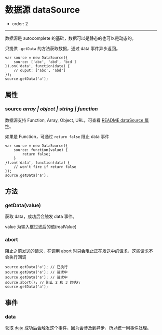 # 数据源 dataSource

- order: 2

----

数据源是 autocomplete 的基础，数据可以是静态的也可以是动态的。

只提供 `.getData` 的方法获取数据，通过 data 事件异步返回。

```
var source = new DataSource({
    source: ['abc', 'abd', 'bcd']
}).on('data', function(data) {
    // ouput: ['abc', 'abd']
});
source.getData('a');
```


## 属性

### source *array | object | string | function*

数据源支持 Function, Array, Object, URL，可查看 [README dataSource 属性](http://aralejs.org/autocomplete/index.html)。

如果是 Function，可通过 `return false` 阻止 data 事件

```
var source = new DataSource({
    source: function(value) {
        return false;
    }
}).on('data', function(data) {
    // won't fire if return false
});
source.getData('a');
```

## 方法

### getData(value)

获取 data，成功后会触发 data 事件。

value 为输入框过滤后的值(realValue)

### abort

阻止之前发送的请求，在调用 abort 时只会阻止正在发送中的请求，这些请求不会执行回调

```
source.getData('a'); // 已执行
source.getData('a'); // 请求中
source.getData('a'); // 请求中
source.abort(); // 阻止 2 和 3 的执行
source.getData('a'); 
```

## 事件

### data

获取 data 成功后会触发这个事件，因为会涉及到异步，所以统一用事件处理。
